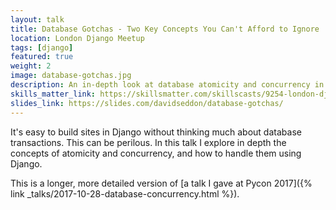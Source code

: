 ```yaml
---
layout: talk
title: Database Gotchas - Two Key Concepts You Can't Afford to Ignore
location: London Django Meetup
tags: [django]
featured: true
weight: 2
image: database-gotchas.jpg
description: An in-depth look at database atomicity and concurrency in Django.
skills_matter_link: https://skillsmatter.com/skillscasts/9254-london-django-meetup
slides_link: https://slides.com/davidseddon/database-gotchas/
---
```

It's easy to build sites in Django without thinking much about database transactions.
This can be perilous. In this talk I explore in depth the concepts of atomicity and concurrency,
and how to handle them using Django.

This is a longer, more detailed version of [a talk I gave at Pycon 2017]({% link _talks/2017-10-28-database-concurrency.html %}).
